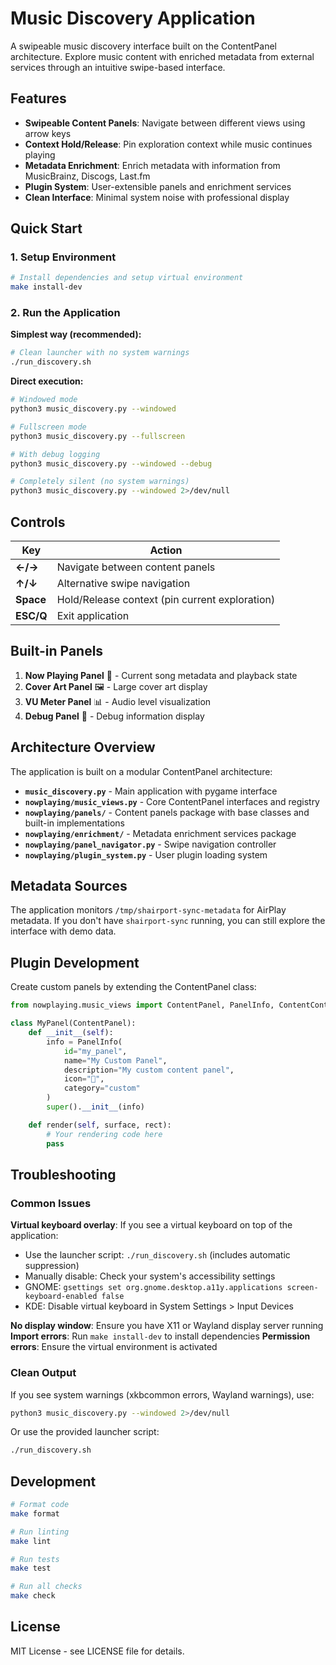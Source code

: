 # Music Discovery Application

A swipeable music discovery interface built on the ContentPanel architecture. Explore music content with enriched metadata from external services through an intuitive swipe-based interface.

## Features

- **Swipeable Content Panels**: Navigate between different views using arrow keys
- **Context Hold/Release**: Pin exploration context while music continues playing
- **Metadata Enrichment**: Enrich metadata with information from MusicBrainz, Discogs, Last.fm
- **Plugin System**: User-extensible panels and enrichment services
- **Clean Interface**: Minimal system noise with professional display

## Quick Start

### 1. Setup Environment
```bash
# Install dependencies and setup virtual environment
make install-dev
```

### 2. Run the Application

**Simplest way (recommended):**
```bash
# Clean launcher with no system warnings
./run_discovery.sh
```

**Direct execution:**
```bash
# Windowed mode
python3 music_discovery.py --windowed

# Fullscreen mode
python3 music_discovery.py --fullscreen

# With debug logging
python3 music_discovery.py --windowed --debug

# Completely silent (no system warnings)
python3 music_discovery.py --windowed 2>/dev/null
```

## Controls

| Key | Action |
|-----|--------|
| **←/→** | Navigate between content panels |
| **↑/↓** | Alternative swipe navigation |
| **Space** | Hold/Release context (pin current exploration) |
| **ESC/Q** | Exit application |

## Built-in Panels

1. **Now Playing Panel** 🎵 - Current song metadata and playback state
2. **Cover Art Panel** 🖼️ - Large cover art display
3. **VU Meter Panel** 📊 - Audio level visualization
4. **Debug Panel** 🐛 - Debug information display

## Architecture Overview

The application is built on a modular ContentPanel architecture:

- **`music_discovery.py`** - Main application with pygame interface
- **`nowplaying/music_views.py`** - Core ContentPanel interfaces and registry
- **`nowplaying/panels/`** - Content panels package with base classes and built-in implementations
- **`nowplaying/enrichment/`** - Metadata enrichment services package
- **`nowplaying/panel_navigator.py`** - Swipe navigation controller
- **`nowplaying/plugin_system.py`** - User plugin loading system

## Metadata Sources

The application monitors `/tmp/shairport-sync-metadata` for AirPlay metadata. If you don't have `shairport-sync` running, you can still explore the interface with demo data.

## Plugin Development

Create custom panels by extending the ContentPanel class:

```python
from nowplaying.music_views import ContentPanel, PanelInfo, ContentContext

class MyPanel(ContentPanel):
    def __init__(self):
        info = PanelInfo(
            id="my_panel",
            name="My Custom Panel",
            description="My custom content panel",
            icon="🎨",
            category="custom"
        )
        super().__init__(info)

    def render(self, surface, rect):
        # Your rendering code here
        pass
```

## Troubleshooting

### Common Issues

**Virtual keyboard overlay**: If you see a virtual keyboard on top of the application:
- Use the launcher script: `./run_discovery.sh` (includes automatic suppression)
- Manually disable: Check your system's accessibility settings
- GNOME: `gsettings set org.gnome.desktop.a11y.applications screen-keyboard-enabled false`
- KDE: Disable virtual keyboard in System Settings > Input Devices

**No display window**: Ensure you have X11 or Wayland display server running
**Import errors**: Run `make install-dev` to install dependencies
**Permission errors**: Ensure the virtual environment is activated

### Clean Output

If you see system warnings (xkbcommon errors, Wayland warnings), use:
```bash
python3 music_discovery.py --windowed 2>/dev/null
```

Or use the provided launcher script:
```bash
./run_discovery.sh
```

## Development

```bash
# Format code
make format

# Run linting
make lint

# Run tests
make test

# Run all checks
make check
```

## License

MIT License - see LICENSE file for details.
